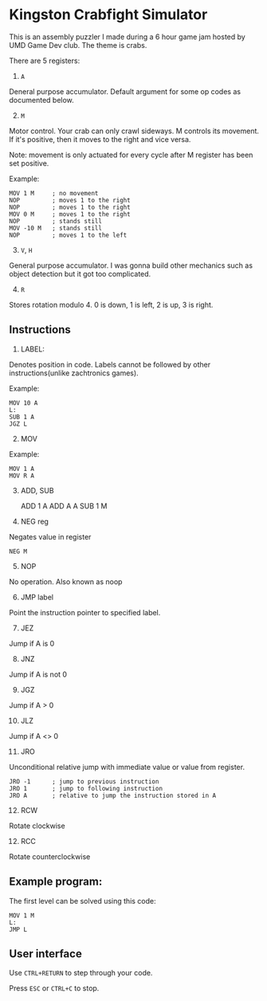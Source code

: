 # Kingston Crabfight Simulator

This is an assembly puzzler I made during a 6 hour game jam hosted by UMD Game Dev club. The theme is crabs.

There are 5 registers:

1. `A`

Deneral purpose accumulator. Default argument for some op codes as documented below.

2. `M`

Motor control. Your crab can only crawl sideways. M controls its movement. If it's positive, then it moves to the right and vice versa.

Note: movement is only actuated for every cycle after M register has been set positive.

Example:

    MOV 1 M     ; no movement
    NOP         ; moves 1 to the right
    NOP         ; moves 1 to the right
    MOV 0 M     ; moves 1 to the right
    NOP         ; stands still
    MOV -10 M   ; stands still
    NOP         ; moves 1 to the left

3. `V`, `H`

General purpose accumulator. I was gonna build other mechanics such as object detection but it got too complicated.

4. `R`

Stores rotation modulo 4. 0 is down, 1 is left, 2 is up, 3 is right.

## Instructions

1. LABEL:

Denotes position in code. Labels cannot be followed by other instructions(unlike zachtronics games).

Example:

    MOV 10 A
    L:
    SUB 1 A
    JGZ L

2. MOV

Example:

    MOV 1 A
    MOV R A

3. ADD, SUB

    ADD 1 A
    ADD A A
    SUB 1 M

4. NEG reg

Negates value in register

    NEG M

5. NOP

No operation. Also known as noop

6. JMP label

Point the instruction pointer to specified label.

7. JEZ

Jump if A is 0

8. JNZ

Jump if A is not 0

9. JGZ

Jump if A > 0

10. JLZ

Jump if A <> 0

11. JRO

Unconditional relative jump with immediate value or value from register.

    JRO -1      ; jump to previous instruction
    JRO 1       ; jump to following instruction
    JRO A       ; relative to jump the instruction stored in A


12. RCW

Rotate clockwise

12. RCC

Rotate counterclockwise


## Example program:

The first level can be solved using this code:

    MOV 1 M
    L:
    JMP L

## User interface

Use `CTRL+RETURN` to step through your code.

Press `ESC` or `CTRL+C` to stop.

